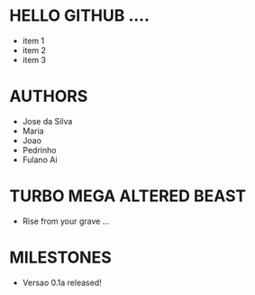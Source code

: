 HELLO GITHUB ....
===

* item 1
* item 2
* item 3

AUTHORS
===

* Jose da Silva
* Maria
* Joao
* Pedrinho
* Fulano Ai

TURBO MEGA ALTERED BEAST
===
* Rise from your grave ...

MILESTONES
===

* Versao 0.1a released! 
